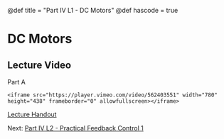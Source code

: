 @def title = "Part IV L1 - DC Motors"
@def hascode = true

# DC Motors

## Lecture Video
Part A
~~~
<iframe src="https://player.vimeo.com/video/562403551" width="780" height="438" frameborder="0" allowfullscreen></iframe>
~~~

[Lecture Handout](/part_iv/ME319_-_Mechatronics_-_Part_IV_Lecture_1_DC_Motors.pdf)

Next: [Part IV L2 - Practical Feedback Control 1](/part_iv/lecture2/)  

